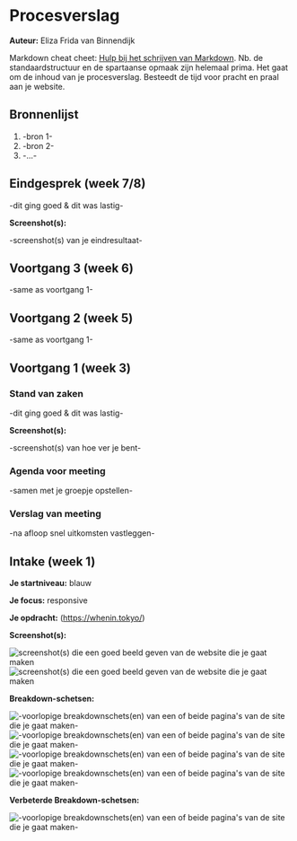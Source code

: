 # Procesverslag
**Auteur:** Eliza Frida van Binnendijk

Markdown cheat cheet: [Hulp bij het schrijven van Markdown](https://github.com/adam-p/markdown-here/wiki/Markdown-Cheatsheet). Nb. de standaardstructuur en de spartaanse opmaak zijn helemaal prima. Het gaat om de inhoud van je procesverslag. Besteedt de tijd voor pracht en praal aan je website.



## Bronnenlijst
1. -bron 1-
2. -bron 2-
3. -...-



## Eindgesprek (week 7/8)

-dit ging goed & dit was lastig-

**Screenshot(s):**

-screenshot(s) van je eindresultaat-



## Voortgang 3 (week 6)

-same as voortgang 1-



## Voortgang 2 (week 5)

-same as voortgang 1-



## Voortgang 1 (week 3)

### Stand van zaken

-dit ging goed & dit was lastig-

**Screenshot(s):**

-screenshot(s) van hoe ver je bent-

### Agenda voor meeting

-samen met je groepje opstellen-

### Verslag van meeting

-na afloop snel uitkomsten vastleggen-



## Intake (week 1)

**Je startniveau:** blauw

**Je focus:** responsive

**Je opdracht:** (https://whenin.tokyo/)

**Screenshot(s):**

![screenshot(s) die een goed beeld geven van de website die je gaat maken](images/tokyo.JPG)
![screenshot(s) die een goed beeld geven van de website die je gaat maken](images/tokyo2.JPG)

**Breakdown-schetsen:**

![-voorlopige breakdownschets(en) van een of beide pagina's van de site die je gaat maken-](images/breakdown-01.jpg)
![-voorlopige breakdownschets(en) van een of beide pagina's van de site die je gaat maken-](images/breakdown-02.jpg)
![-voorlopige breakdownschets(en) van een of beide pagina's van de site die je gaat maken-](images/breakdown-03.jpg)
![-voorlopige breakdownschets(en) van een of beide pagina's van de site die je gaat maken-](images/breakdown-04.jpg)

**Verbeterde Breakdown-schetsen:**

![-voorlopige breakdownschets(en) van een of beide pagina's van de site die je gaat maken-](images/breakdown-02.jpg)
